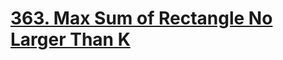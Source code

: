 # [363. Max Sum of Rectangle No Larger Than K](https://leetcode.com/problems/max-sum-of-rectangle-no-larger-than-k/)
